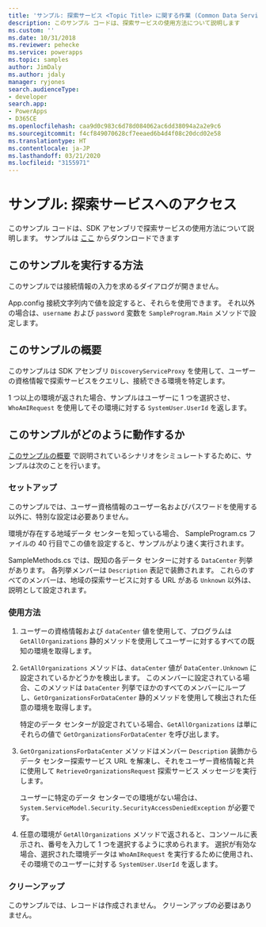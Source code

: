 ```yaml
---
title: 'サンプル: 探索サービス <Topic Title> に関する作業 (Common Data Service) | Microsoft Docs'
description: このサンプル コードは、探索サービスの使用方法について説明します
ms.custom: ''
ms.date: 10/31/2018
ms.reviewer: pehecke
ms.service: powerapps
ms.topic: samples
author: JimDaly
ms.author: jdaly
manager: ryjones
search.audienceType:
- developer
search.app:
- PowerApps
- D365CE
ms.openlocfilehash: caa9d0c983c6d78d084062ac6dd38094a2a2e9c6
ms.sourcegitcommit: f4cf849070628cf7eeaed6b4d4f08c20dcd02e58
ms.translationtype: HT
ms.contentlocale: ja-JP
ms.lasthandoff: 03/21/2020
ms.locfileid: "3155971"
---
```

# <a name="sample-access-the-discovery-service"></a>サンプル: 探索サービスへのアクセス

このサンプル コードは、SDK アセンブリで探索サービスの使用方法について説明します。 サンプルは [ここ](https://github.com/Microsoft/PowerApps-Samples/tree/master/cds/orgsvc/C%23/DiscoveryService) からダウンロードできます

## <a name="how-to-run-this-sample"></a>このサンプルを実行する方法

このサンプルでは接続情報の入力を求めるダイアログが開きません。

App.config 接続文字列内で値を設定すると、それらを使用できます。 それ以外の場合は、`username` および `password` 変数を `SampleProgram.Main` メソッドで設定します。

## <a name="what-this-sample-does"></a>このサンプルの概要

このサンプルは SDK アセンブリ `DiscoveryServiceProxy` を使用して、ユーザーの資格情報で探索サービスをクエリし、接続できる環境を特定します。

1 つ以上の環境が返された場合、サンプルはユーザーに 1 つを選択させ、`WhoAmIRequest` を使用してその環境に対する `SystemUser.UserId` を返します。

## <a name="how-this-sample-works"></a>このサンプルがどのように動作するか

[このサンプルの概要](#what-this-sample-does) で説明されているシナリオをシミュレートするために、サンプルは次のことを行います。

### <a name="setup"></a>セットアップ

このサンプルでは、ユーザー資格情報のユーザー名およびパスワードを使用する以外に、特別な設定は必要ありません。

環境が存在する地域データ センターを知っている場合、 SampleProgram.cs ファイルの 40 行目でこの値を設定すると、サンプルがより速く実行されます。

SampleMethods.cs では、既知の各データ センターに対する `DataCenter` 列挙があります。 各列挙メンバーは `Description` 表記で装飾されます。 これらのすべてのメンバーは、地域の探索サービスに対する URL がある `Unknown` 以外は、説明として設定されます。 


### <a name="demonstrate"></a>使用方法

1. ユーザーの資格情報および `dataCenter` 値を使用して、プログラムは `GetAllOrganizations` 静的メソッドを使用してユーザーに対するすべての既知の環境を取得します。
1. `GetAllOrganizations` メソッドは、`dataCenter` 値が `DataCenter.Unknown` に設定されているかどうかを検出します。 このメンバーに設定されている場合、このメソッドは `DataCenter` 列挙でほかのすべてのメンバーにループし、`GetOrganizationsForDataCenter` 静的メソッドを使用して検出された任意の環境を取得します。

    特定のデータ センターが設定されている場合、`GetAllOrganizations` は単にそれらの値で `GetOrganizationsForDataCenter` を呼び出します。

1. `GetOrganizationsForDataCenter` メソッドはメンバー `Description` 装飾からデータ センター探索サービス URL を解凍し、それをユーザー資格情報と共に使用して `RetrieveOrganizationsRequest` 探索サービス メッセージを実行します。

    ユーザーに特定のデータ センターでの環境がない場合は、`System.ServiceModel.Security.SecurityAccessDeniedException` が必要です。

1. 任意の環境が `GetAllOrganizations` メソッドで返されると、コンソールに表示され、番号を入力して 1 つを選択するように求められます。 選択が有効な場合、選択された環境データは `WhoAmIRequest` を実行するために使用され、その環境でのユーザーに対する `SystemUser.UserId` を返します。

### <a name="clean-up"></a>クリーンアップ

このサンプルでは、レコードは作成されません。 クリーンアップの必要はありません。
